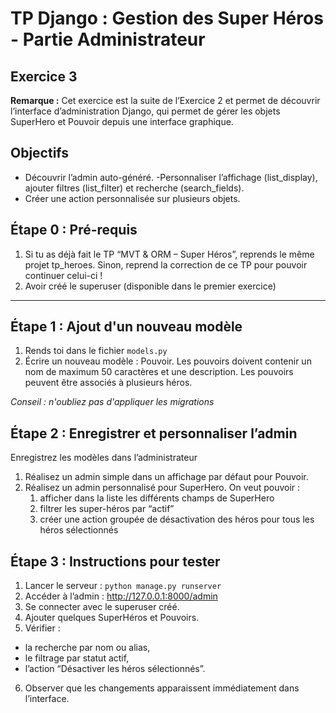 # TP Django : Gestion des Super Héros - Partie Administrateur

## Exercice 3

**Remarque :** Cet exercice est la suite de l’Exercice 2 et permet de découvrir l’interface d’administration Django, qui permet de gérer les objets SuperHero et Pouvoir depuis une interface graphique.

## Objectifs
- Découvrir l’admin auto-généré.
 -Personnaliser l’affichage (list_display), ajouter filtres (list_filter) et recherche (search_fields).
- Créer une action personnalisée sur plusieurs objets.


## Étape 0 : Pré-requis

1. Si tu as déjà fait le TP “MVT & ORM – Super Héros”, reprends le même projet tp_heroes. Sinon, reprend la correction de ce TP pour pouvoir continuer celui-ci !
2. Avoir créé le superuser (disponible dans le premier exercice)

---

## Étape 1 : Ajout d'un nouveau modèle

1. Rends toi dans le fichier `models.py`
2. Écrire un nouveau modèle : Pouvoir. Les pouvoirs doivent contenir un nom de maximum 50 caractères et une description. Les pouvoirs peuvent être associés à plusieurs héros.

*Conseil : n'oubliez pas d'appliquer les migrations*

## Étape 2 : Enregistrer et personnaliser l’admin

Enregistrez les modèles dans l’administrateur
1. Réalisez un admin simple dans un affichage par défaut pour Pouvoir.
2. Réalisez un admin personnalisé pour SuperHero. On veut pouvoir :  
    1. afficher dans la liste les différents champs de SuperHero  
    2. filtrer les super-héros par “actif”  
    3. créer une action groupée de désactivation des héros pour tous les héros sélectionnés

## Étape 3 : Instructions pour tester

1. Lancer le serveur :
`python manage.py runserver`
2. Accéder à l’admin : http://127.0.0.1:8000/admin
3. Se connecter avec le superuser créé.
4. Ajouter quelques SuperHéros et Pouvoirs.
5. Vérifier :  
- la recherche par nom ou alias,
- le filtrage par statut actif,
- l’action “Désactiver les héros sélectionnés”.
6. Observer que les changements apparaissent immédiatement dans l’interface.

